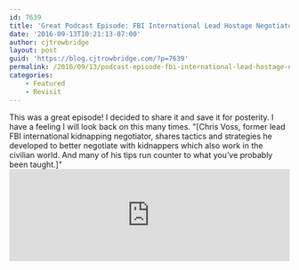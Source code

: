 ```yaml
---
id: 7639
title: 'Great Podcast Episode: FBI International Lead Hostage Negotiator on Haggling and Making Good Deals'
date: '2016-09-13T10:21:13-07:00'
author: cjtrowbridge
layout: post
guid: 'https://blog.cjtrowbridge.com/?p=7639'
permalink: /2016/09/13/podcast-episode-fbi-international-lead-hostage-negotiator-on-haggling-and-making-good-deals/
categories:
    - Featured
    - Revisit
---
```


This was a great episode! I decided to share it and save it for posterity. I have a feeling I will look back on this many times. "\[Chris Voss, former lead FBI international kidnapping negotiator, shares tactics and strategies he developed to better negotiate with kidnappers which also work in the civilian world. And many of his tips run counter to what you’ve probably been taught.\]" <iframe frameborder="no" height="166" scrolling="no" src="https://w.soundcloud.com/player/?url=https%3A//api.soundcloud.com/tracks/282804534&color=ff5500" width="100%"></iframe>